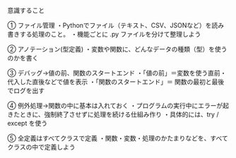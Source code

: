 意識すること

① ファイル管理
・Pythonでファイル（テキスト、CSV、JSONなど）を読み書きする処理のこと。
・機能ごとに .py ファイルを分けて整理しよう

② アノテーション(型定義)
・変数や関数に、どんなデータの種類（型）を使うのかを書く

③ デバッグ→値の前、関数のスタートエンド
・「値の前」＝変数を使う直前・代入した直後などで値を表示
・「関数のスタートエンド」＝ 関数の最初と最後でログを出す

④ 例外処理→関数の中に基本は入れておく
・プログラムの実行中にエラーが起きたときに、強制終了させずに処理を続ける仕組み作り
・具体的には、try / except を使う

⑤ 全定義はすべてクラスで定義
・関数・変数・処理のかたまりなどを、すべてクラスの中で定義しよう